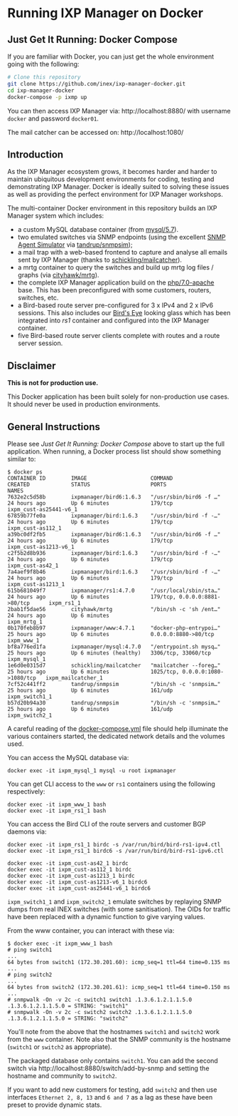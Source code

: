 # Running IXP Manager on Docker

## Just Get It Running: Docker Compose

If you are familiar with Docker, you can just get the whole environment going with the following:

```sh
# Clone this repository
git clone https://github.com/inex/ixp-manager-docker.git
cd ixp-manager-docker
docker-compose -p ixmp up
```

You can then access IXP Manager via: http://localhost:8880/ with username `docker` and password `docker01`.

The mail catcher can be accessed on: http://localhost:1080/


## Introduction

As the IXP Manager ecosystem grows, it becomes harder and harder to maintain ubiquitous development environments for coding, testing and demonstrating IXP Manager. Docker is ideally suited to solving these issues as well as providing the perfect environment for IXP Manager workshops.

The multi-container Docker environment in this repository builds an IXP Manager system which includes:

* a custom MySQL database container (from [mysql/5.7](https://hub.docker.com/_/mysql/)).
* two emulated switches via SNMP endpoints (using the excellent [SNMP Agent Simulator](http://snmplabs.com/snmpsim/) via [tandrup/snmpsim](https://hub.docker.com/r/tandrup/snmpsim/));
* a mail trap with a web-based frontend to capture and analyse all emails sent by IXP Manager (thanks to [schickling/mailcatcher](https://hub.docker.com/r/schickling/mailcatcher/)).
* a mrtg container to query the switches and build up mrtg log files / graphs (via [cityhawk/mrtg](https://hub.docker.com/r/cityhawk/mrtg/)).
* the complete IXP Manager application build on the [php/7.0-apache](https://hub.docker.com/r/library/php/) base. This has been preconfigured with some customers, routers, switches, etc.
* a Bird-based route server pre-configured for 3 x IPv4 and 2 x IPv6 sessions. This also includes our [Bird's Eye](https://github.com/inex/birdseye) looking glass which has been integrated into *rs1* container and configured into the IXP Manager container.
* five Bird-based route server clients complete with routes and a route server session.

## Disclaimer

**This is not for production use.**

This Docker application has been built solely for non-production use cases. It should never be used in production environments.

## General Instructions

Please see *Just Get It Running: Docker Compose* above to start up the full application. When running, a Docker process list should show something similar to:

```
$ docker ps
CONTAINER ID        IMAGE                    COMMAND                  CREATED             STATUS                   PORTS                              NAMES
7632e2c5d58b        ixpmanager/bird6:1.6.3   "/usr/sbin/bird6 -f …"   24 hours ago        Up 6 minutes             179/tcp                            ixpm_cust-as25441-v6_1
67859b77fe0a        ixpmanager/bird:1.6.3    "/usr/sbin/bird -f -…"   24 hours ago        Up 6 minutes             179/tcp                            ixpm_cust-as112_1
a39bc0df2fb5        ixpmanager/bird6:1.6.3   "/usr/sbin/bird6 -f …"   24 hours ago        Up 6 minutes             179/tcp                            ixpm_cust-as1213-v6_1
c2f5b2d8b936        ixpmanager/bird:1.6.3    "/usr/sbin/bird -f -…"   24 hours ago        Up 6 minutes             179/tcp                            ixpm_cust-as42_1
7a4aef9f8b46        ixpmanager/bird:1.6.3    "/usr/sbin/bird -f -…"   24 hours ago        Up 6 minutes             179/tcp                            ixpm_cust-as1213_1
615b681049f7        ixpmanager/rs1:4.7.0     "/usr/local/sbin/sta…"   24 hours ago        Up 6 minutes             179/tcp, 0.0.0.0:8881->80/tcp      ixpm_rs1_1
2bab1f5dae56        cityhawk/mrtg            "/bin/sh -c 'sh /ent…"   24 hours ago        Up 6 minutes                                                ixpm_mrtg_1
0b170feb8b97        ixpmanager/www:4.7.1     "docker-php-entrypoi…"   25 hours ago        Up 6 minutes             0.0.0.0:8880->80/tcp               ixpm_www_1
bf8a776ed1fa        ixpmanager/mysql:4.7.0   "/entrypoint.sh mysq…"   25 hours ago        Up 6 minutes (healthy)   3306/tcp, 33060/tcp                ixpm_mysql_1
1e6d0e0315d7        schickling/mailcatcher   "mailcatcher --foreg…"   25 hours ago        Up 6 minutes             1025/tcp, 0.0.0.0:1080->1080/tcp   ixpm_mailcatcher_1
7cf52c441ff2        tandrup/snmpsim          "/bin/sh -c 'snmpsim…"   25 hours ago        Up 6 minutes             161/udp                            ixpm_switch1_1
b57d20b94a30        tandrup/snmpsim          "/bin/sh -c 'snmpsim…"   25 hours ago        Up 6 minutes             161/udp                            ixpm_switch2_1
```

A careful reading of the [docker-compose.yml](https://github.com/inex/ixp-manager-docker/blob/master/docker-compose.yml) file should help illuminate the various containers started, the dedicated network details and the volumes used.

You can access the MySQL database via:

```
docker exec -it ixpm_mysql_1 mysql -u root ixpmanager
```

You can get CLI access to the `www` or `rs1` containers using the following respectively:

```
docker exec -it ixpm_www_1 bash
docker exec -it ixpm_rs1_1 bash
```

You can access the Bird CLI of the route servers and customer BGP daemons via:

```
docker exec -it ixpm_rs1_1 birdc -s /var/run/bird/bird-rs1-ipv4.ctl
docker exec -it ixpm_rs1_1 birdc6 -s /var/run/bird/bird-rs1-ipv6.ctl

docker exec -it ixpm_cust-as42_1 birdc
docker exec -it ixpm_cust-as112_1 birdc
docker exec -it ixpm_cust-as1213_1 birdc
docker exec -it ixpm_cust-as1213-v6_1 birdc6
docker exec -it ixpm_cust-as25441-v6_1 birdc6
```

`ixpm_switch1_1` and `ixpm_switch2_1` emulate switches by replaying SNMP dumps from real INEX switches (with some sanitisation). The OIDs for traffic have been replaced with a dynamic function to give varying values.

From the www container, you can interact with these via:

```
$ docker exec -it ixpm_www_1 bash
# ping switch1
...
64 bytes from switch1 (172.30.201.60): icmp_seq=1 ttl=64 time=0.135 ms
...
# ping switch2
...
64 bytes from switch2 (172.30.201.61): icmp_seq=1 ttl=64 time=0.150 ms
...
# snmpwalk -On -v 2c -c switch1 switch1 .1.3.6.1.2.1.1.5.0
.1.3.6.1.2.1.1.5.0 = STRING: "switch1"
# snmpwalk -On -v 2c -c switch2 switch2 .1.3.6.1.2.1.1.5.0
.1.3.6.1.2.1.1.5.0 = STRING: "switch2"
```

You'll note from the above that the hostnames `switch1` and `switch2` work from the `www` container. Note also that the SNMP community is the hostname (`switch1` or `switch2` as appropriate).

The packaged database only contains `switch1`. You can add the second switch via http://localhost:8880/switch/add-by-snmp and setting the hostname and community to `switch2`.

If you want to add new customers for testing, add `switch2` and then use interfaces `Ethernet 2, 8, 13` and `6 and 7` as a lag as these have been preset to provide dynamic stats.
